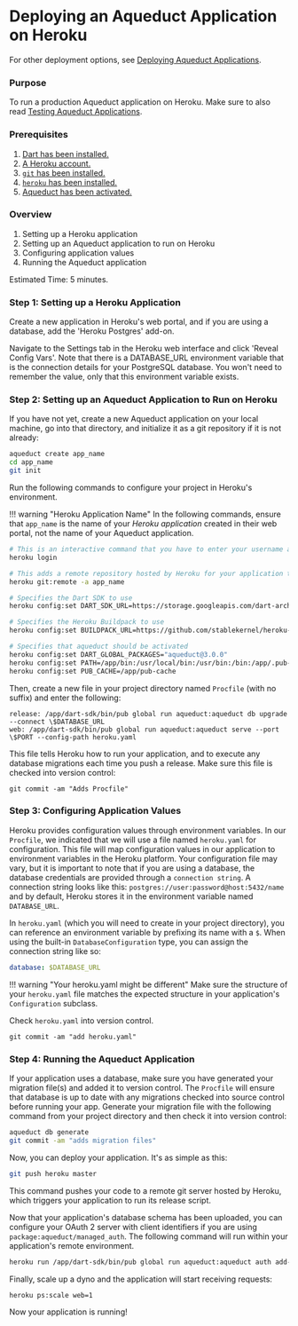 # Deploying an Aqueduct Application on Heroku

For other deployment options, see [Deploying Aqueduct Applications](index.md).

### Purpose

To run a production Aqueduct application on Heroku. Make sure to also read [Testing Aqueduct Applications](../testing/index.md).

### Prerequisites

1. [Dart has been installed.](https://www.dartlang.org/install)
2. [A Heroku account.](https://signup.heroku.com)
3. [`git` has been installed.](https://git-scm.com/downloads)
4. [`heroku` has been installed.](https://devcenter.heroku.com/articles/heroku-cli)
5. [Aqueduct has been activated.](../index.md#getting_started)

### Overview

1. Setting up a Heroku application
2. Setting up an Aqueduct application to run on Heroku
3. Configuring application values
4. Running the Aqueduct application

Estimated Time: 5 minutes.

### Step 1: Setting up a Heroku Application

Create a new application in Heroku's web portal, and if you are using a database, add the 'Heroku Postgres' add-on.

Navigate to the Settings tab in the Heroku web interface and click 'Reveal Config Vars'. Note that there is a DATABASE_URL environment variable that is the connection details for your PostgreSQL database. You won't need to remember the value, only that this environment variable exists.

### Step 2: Setting up an Aqueduct Application to Run on Heroku

If you have not yet, create a new Aqueduct application on your local machine, go into that directory, and initialize it as a git repository if it is not already:

```bash
aqueduct create app_name
cd app_name
git init
```

Run the following commands to configure your project in Heroku's environment.

!!! warning "Heroku Application Name"
    In the following commands, ensure that `app_name` is the name of your *Heroku application* created in their web portal, not the name of your Aqueduct application.


```bash
# This is an interactive command that you have to enter your username and password.
heroku login

# This adds a remote repository hosted by Heroku for your application that you push to.
heroku git:remote -a app_name

# Specifies the Dart SDK to use
heroku config:set DART_SDK_URL=https://storage.googleapis.com/dart-archive/channels/stable/release/latest/sdk/dartsdk-linux-x64-release.zip

# Specifies the Heroku Buildpack to use
heroku config:set BUILDPACK_URL=https://github.com/stablekernel/heroku-buildpack-dart.git

# Specifies that aqueduct should be activated
heroku config:set DART_GLOBAL_PACKAGES="aqueduct@3.0.0"
heroku config:set PATH=/app/bin:/usr/local/bin:/usr/bin:/bin:/app/.pub-cache/bin:/app/dart-sdk/bin
heroku config:set PUB_CACHE=/app/pub-cache
```

Then, create a new file in your project directory named `Procfile` (with no suffix) and enter the following:

```
release: /app/dart-sdk/bin/pub global run aqueduct:aqueduct db upgrade --connect \$DATABASE_URL
web: /app/dart-sdk/bin/pub global run aqueduct:aqueduct serve --port \$PORT --config-path heroku.yaml
```

This file tells Heroku how to run your application, and to execute any database migrations each time you push a release. Make sure this file is checked into version control:

```
git commit -am "Adds Procfile"
```

### Step 3: Configuring Application Values

Heroku provides configuration values through environment variables. In our `Procfile`, we indicated that we will use a file named `heroku.yaml` for configuration. This file will map configuration values in our application to environment variables in the Heroku platform. Your configuration file may vary, but it is important to note that if you are using a database, the database credentials are provided through a `connection string`. A connection string looks like this: `postgres://user:password@host:5432/name` and by default, Heroku stores it in the environment variable named `DATABASE_URL`.

In `heroku.yaml` (which you will need to create in your project directory), you can reference an environment variable by prefixing its name with a `$`. When using the built-in `DatabaseConfiguration` type, you can assign the connection string like so:

```yaml
database: $DATABASE_URL
```

!!! warning "Your heroku.yaml might be different"
    Make sure the structure of your `heroku.yaml` file matches the expected structure in your application's `Configuration` subclass.

Check `heroku.yaml` into version control.

```
git commit -am "add heroku.yaml"
```

### Step 4: Running the Aqueduct Application

If your application uses a database, make sure you have generated your migration file(s) and added it to version control. The `Procfile` will ensure that database is up to date with any migrations checked into source control before running your app. Generate your migration file with the following command from your project directory and then check it into version control:

```bash
aqueduct db generate
git commit -am "adds migration files"
```

Now, you can deploy your application. It's as simple as this:

```bash
git push heroku master
```

This command pushes your code to a remote git server hosted by Heroku, which triggers your application to run its release script.

Now that your application's database schema has been uploaded, you can configure your OAuth 2 server with client identifiers if you are using `package:aqueduct/managed_auth`. The following command will run within your application's remote environment.

```bash
heroku run /app/dart-sdk/bin/pub global run aqueduct:aqueduct auth add-client --id com.app.standard --secret secret --connect \$DATABASE_URL
```

Finally, scale up a dyno and the application will start receiving requests:

```bash
heroku ps:scale web=1
```

Now your application is running!
